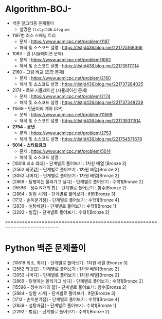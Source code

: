 # Algorithm-BOJ-
- 백준 알고리즘 문제풀이
  <br/>
  - 설명은 ```tlstjd436.blog.me```
- 1197번 최소 스패닝 트리
  - 문제 : https://www.acmicpc.net/problem/1197
  - 해석 및 소스코드 설명 : https://tlstjd436.blog.me/221725168366
- 1063 - 킹 (시뮬레이션 문제)
  - 문제 : https://www.acmicpc.net/problem/1063
  - 해석 및 소스코드 설명 : https://tlstjd436.blog.me/221735111114
- 2160 - 그림 비교 (조합 문제)
  - 문제 : https://www.acmicpc.net/problem/2160
  - 해석 및 소스코드 설명 : https://tlstjd436.blog.me/221737284025
- 2174 - 로봇 시뮬레이션 (시뮬레이션 문제)
  - 문제 : https://www.acmicpc.net/problem/2174
  - 해석 및 소스코드 설명 : https://tlstjd436.blog.me/221737348239
- 11568 - 민균이의 계략 (DP)
  - 문제 : https://www.acmicpc.net/problem/11568
  - 해석 및 소스코드 설명 : https://tlstjd436.blog.me/221739311514
- <b>2754 - 윤년</b>
  - 문제 : https://www.acmicpc.net/problem/2753
  - 해석 및 소스코드 설명 : https://tlstjd436.blog.me/221754571678
- <b>5014 - 스타트링크</b>
  - 문제 : https://www.acmicpc.net/problem/5014
  - 해석 및 소스코드 설명 : 
- [10818 최소 최대] - 단계별로 풀어보기 : 1차원 배열 [Bronze 3]
- [2562 최댓값] - 단계별로 풀어보기 : 1차원 배열[Bronze 2]
- [3052 나머지] - 단계별로 풀어보기 : 1차원 배열[Bronze 2]
- [2869 - 달팽이는 올라가고 싶다] - 단계별로 풀어보기 : 수학1[Bronze 2]
- [15596 - 정수 N개의 합] - 단계별로 풀어보기 : 함수[Bronze 2]
- [2884 - 알람 시계] - 단계별로 풀어보기 : if문[Bronze 3]
- [1712 - 손익분기점] - 단계별로 풀어보기 : 수학1[Bronze 4]
- [2839 - 설탕배달] - 단계별로 풀어보기 : 수학1[Bronze 1]
- [2292 - 벌집] - 단계별로 풀어보기 : 수학1[Bronze 2]



=========================================================================



# Python 백준 문제풀이

- [10818 최소, 최대] - 단계별로 풀어보기 : 1차원 배열 [Bronze 3]
- [2562 최댓값] - 단계별로 풀어보기 : 1차원 배열[Bronze 2]
- [3052 나머지] - 단계별로 풀어보기 : 1차원 배열[Bronze 2]
- [2869 - 달팽이는 올라가고 싶다] - 단계별로 풀어보기 : 수학1[Bronze 2]
- [15596 - 정수 N개의 합] - 단계별로 풀어보기 : 함수[Bronze 2]
- [2884 - 알람 시계] - 단계별로 풀어보기 : if문[Bronze 3]
- [1712 - 손익분기점] - 단계별로 풀어보기 : 수학1[Bronze 4]
- [2839 - 설탕배달] - 단계별로 풀어보기 : 수학1[Bronze 1]
- [2292 - 벌집] - 단계별로 풀어보기 : 수학1[Bronze 2]



